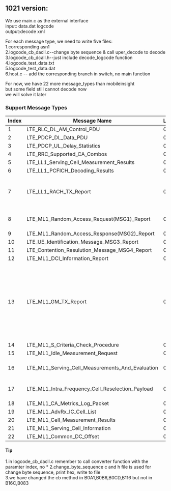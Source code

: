 ## 1021 version:
We use main.c as the external interface  
input: data.dat logcode  
output:decode xml  

For each message type, we need to write five files:  
1.corresponding asn1  
2.logcode_cb_dacll.c--change byte sequence & call uper_decode to decode   
3.logcode_cb_dcall.h--just include decode_logcode function  
4.logcode_test_data.txt  
5.logcode_test_data.dat  
6.host.c -- add the corresponding branch in switch, no main function 

For now, we have 22 more message_types than mobileinsight  
but some field still cannot decode now  
we will solve it later


### Support Message Types
|Index|Message Name|Logcode|version|finish|test|else
|--|--|--|--|--|--|--|
|1|LTE_RLC_DL_AM_Control_PDU|0xB083|48|1|1|none|
|2|LTE_PDCP_DL_Data_PDU|0xB0A1|53|1|1|none|
|3|LTE_PDCP_UL_Delay_Statistics|0xB0B6|56|1|1|none| 
|4|LTE_RRC_Supported_CA_Combos|0xB0CD|41|1|1|none|
|5|LTE_LL1_Serving_Cell_Measurement_Results|0xB116|21|1|1|none|  
|6|LTE_LL1_PCFICH_Decoding_Results|0xB12A|161|1|1|none| 
|7|LTE_LL1_RACH_TX_Report|0xB144|161|1|0|negative field need extra process|
|8|LTE_ML1_Random_Access_Request(MSG1)_Report|0xB167|40|1|0|negative integer less 1|
|9|LTE_ML1_Random_Access_Response(MSG2)_Report|0xB168|24|1|1|none|  
|10|LTE_UE_Identification_Message_MSG3_Report|0xB169|40|1|1|none|  
|11|LTE_Contention_Resulution_Message_MSG4_Report|0xB16A|1|1|1|none|  
|12|LTE_ML1_DCI_Information_Report|0xB16C|49|1|1|none|
|13|LTE_ML1_GM_TX_Report|0xB16D|49|0|1|use total tx power to decide pusch and pucch, some field lack of data|
|14|LTE_ML1_S_Criteria_Check_Procedure|0xB17A|1|1|1|none|  
|15|LTE_ML1_Idle_Measurement_Request|0xB17D|1|1|1|none|  
|16|LTE_ML1_Serving_Cell_Measurements_And_Evaluation|0xB17F|5|some field lack|1|some filed lack|
|17|LTE_ML1_Intra_Frequency_Cell_Reselection_Payload|0xB181|1|cell part not finished|1|cell part|
|18|LTE_ML1_CA_Metrics_Log_Packet|0xB184|50|1|1|none|
|19|LTE_ML1_AdvRx_IC_Cell_List|0xB18F|54|1|1|none|  
|20|LTE_ML1_Cell_Measurement_Results|0xB196|41|1|1|none|
|21|LTE_ML1_Serving_Cell_Information|0xB197|2|1|1|none|
|22|LTE_ML1_Common_DC_Offset|0xB1B2|49|1|1|none|




#### Tip
1.in logcode_cb_dacll.c remember to call converter function with the paramter index, no * 
2.change_byte_sequence c and h file is used for change byte sequence, print hex, write to file  
3.we have changed the cb method in B0A1,B0B6,B0CD,B116 but not in B16C,B083
 

